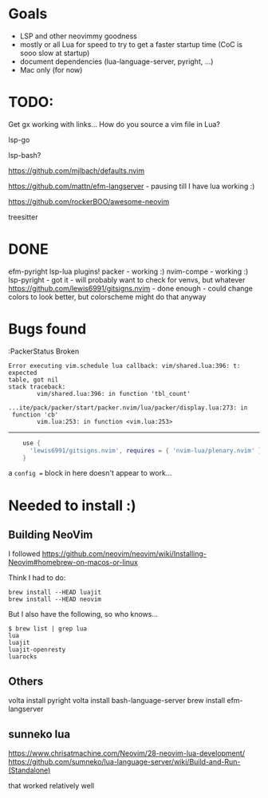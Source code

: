 # Goals

- LSP and other neovimmy goodness
- mostly or all Lua for speed to try to get a faster startup time (CoC is sooo slow at startup)
- document dependencies (lua-language-server, pyright, ...)
- Mac only (for now)

# TODO:

Get gx working with links... How do you source a vim file in Lua?

lsp-go

lsp-bash?

https://github.com/mjlbach/defaults.nvim

https://github.com/mattn/efm-langserver - pausing till I have lua working :)

https://github.com/rockerBOO/awesome-neovim

treesitter

# DONE

efm-pyright
lsp-lua
plugins!
packer - working :)
nvim-compe - working :)
lsp-pyright - got it - will probably want to check for venvs, but whatever
https://github.com/lewis6991/gitsigns.nvim - done enough - could change colors to look better, but colorscheme might do that anyway

# Bugs found

:PackerStatus Broken

```
Error executing vim.schedule lua callback: vim/shared.lua:396: t: expected
table, got nil
stack traceback:
        vim/shared.lua:396: in function 'tbl_count'
        ...ite/pack/packer/start/packer.nvim/lua/packer/display.lua:273: in
 function 'cb'
        vim.lua:253: in function <vim.lua:253>
```

---

```lua
    use {
      'lewis6991/gitsigns.nvim', requires = { 'nvim-lua/plenary.nvim' },
    }
```

a `config =` block in here doesn't appear to work...

# Needed to install :)

## Building NeoVim

I followed https://github.com/neovim/neovim/wiki/Installing-Neovim#homebrew-on-macos-or-linux

Think I had to do:

```
brew install --HEAD luajit
brew install --HEAD neovim
```

But I also have the following, so who knows...

```
$ brew list | grep lua
lua
luajit
luajit-openresty
luarocks
```

## Others

volta install pyright
volta install bash-language-server
brew install efm-langserver

## sunneko lua

https://www.chrisatmachine.com/Neovim/28-neovim-lua-development/
https://github.com/sumneko/lua-language-server/wiki/Build-and-Run-(Standalone)

that worked relatively well
